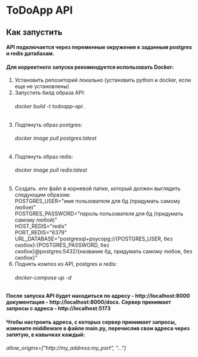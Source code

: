 # ToDoApp API
## Как запустить
#### API подключается через переменные окружения к заданным postgres и redis датабазам.
#### Для корректного запуска рекомендуется использовать Docker:
1. Установить репозиторий локально (установить python и docker, если еще не установлены)
2. Запустить билд образа API:
   ###### docker build -t todoapp-api .
3. Подтянуть образ postgres:
   ###### docker image pull postgres:latest
4. Подтянуть образ redis:
   ###### docker image pull redis:latest
5. Создать .env файл в корневой папке, который должен выглядеть следующим образом:  
   POSTGRES_USER="имя пользователя для бд (придумать самому любое)"  
   POSTGRES_PASSWORD="пароль пользователя для бд (придумать самому любой)"  
   HOST_REDIS="redis"  
   PORT_REDIS="6379"  
   URL_DATABASE="postgresql+psycopg://{POSTGRES_USER, без скобок}:{POSTGRES_PASSWORD, без скобок}@postgres:5432/{название бд, придумать самому любое, без скобок}"  
6. Поднять композ из API, postgres и redis:
   ###### docker-compose up -d

#### После запуска API будет находиться по адресу - http://localhost:8000 документация - http://localhost:8000/docs. Сервер принимает запросы с адреса - http://localhost:5173
#### Чтобы настроить адреса, с которых сервер принимает запросы, измените middleware в файле main.py, перечислив свои адреса через запятую, в кавычках каждый:
###### allow_origins=["http://my_address:my_port", "..."]
